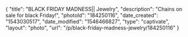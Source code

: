 {
    "title": "BLACK FRIDAY MADNESS|| Jewelry",
    "description": "Chains on sale for black Friday!",
    "photoId": "184250116",
    "date_created": "1543030517",
    "date_modified": "1546466827",
    "type": "captivate",
    "layout": "photo",
    "url": "\/p\/black-friday-madness-jewelry\/184250116"
}